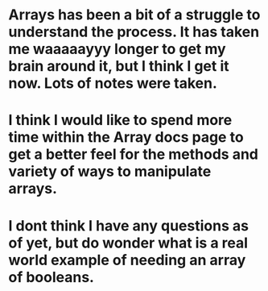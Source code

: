 # Arrays has been a bit of a struggle to understand the process. It has taken me waaaaayyy longer to get my brain around it, but I think I get it now. Lots of notes were taken.

# I think I would like to spend more time within the Array docs page to get a better feel for the methods and variety of ways to manipulate arrays.

# I dont think I have any questions as of yet, but do wonder what is a real world example of needing an array of booleans. 
